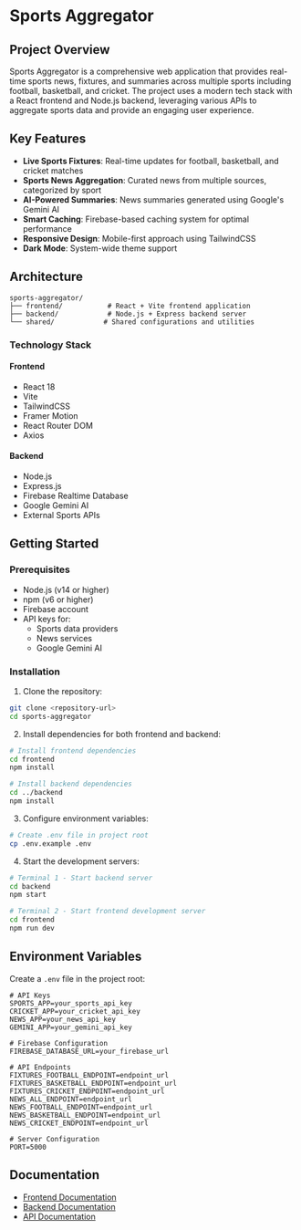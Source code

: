 # Sports Aggregator

## Project Overview

Sports Aggregator is a comprehensive web application that provides real-time sports news, fixtures, and summaries across multiple sports including football, basketball, and cricket. The project uses a modern tech stack with a React frontend and Node.js backend, leveraging various APIs to aggregate sports data and provide an engaging user experience.

## Key Features

- **Live Sports Fixtures**: Real-time updates for football, basketball, and cricket matches
- **Sports News Aggregation**: Curated news from multiple sources, categorized by sport
- **AI-Powered Summaries**: News summaries generated using Google's Gemini AI
- **Smart Caching**: Firebase-based caching system for optimal performance
- **Responsive Design**: Mobile-first approach using TailwindCSS
- **Dark Mode**: System-wide theme support

## Architecture

```
sports-aggregator/
├── frontend/           # React + Vite frontend application
├── backend/            # Node.js + Express backend server
└── shared/            # Shared configurations and utilities
```

### Technology Stack

#### Frontend
- React 18
- Vite
- TailwindCSS
- Framer Motion
- React Router DOM
- Axios

#### Backend
- Node.js
- Express.js
- Firebase Realtime Database
- Google Gemini AI
- External Sports APIs

## Getting Started

### Prerequisites
- Node.js (v14 or higher)
- npm (v6 or higher)
- Firebase account
- API keys for:
  - Sports data providers
  - News services
  - Google Gemini AI

### Installation

1. Clone the repository:
```bash
git clone <repository-url>
cd sports-aggregator
```

2. Install dependencies for both frontend and backend:
```bash
# Install frontend dependencies
cd frontend
npm install

# Install backend dependencies
cd ../backend
npm install
```

3. Configure environment variables:
```bash
# Create .env file in project root
cp .env.example .env
```

4. Start the development servers:
```bash
# Terminal 1 - Start backend server
cd backend
npm start

# Terminal 2 - Start frontend development server
cd frontend
npm run dev
```

## Environment Variables

Create a `.env` file in the project root:

```env
# API Keys
SPORTS_APP=your_sports_api_key
CRICKET_APP=your_cricket_api_key
NEWS_APP=your_news_api_key
GEMINI_APP=your_gemini_api_key

# Firebase Configuration
FIREBASE_DATABASE_URL=your_firebase_url

# API Endpoints
FIXTURES_FOOTBALL_ENDPOINT=endpoint_url
FIXTURES_BASKETBALL_ENDPOINT=endpoint_url
FIXTURES_CRICKET_ENDPOINT=endpoint_url
NEWS_ALL_ENDPOINT=endpoint_url
NEWS_FOOTBALL_ENDPOINT=endpoint_url
NEWS_BASKETBALL_ENDPOINT=endpoint_url
NEWS_CRICKET_ENDPOINT=endpoint_url

# Server Configuration
PORT=5000
```

## Documentation

- [Frontend Documentation](./frontend/README.md)
- [Backend Documentation](./backend/README.md)
- [API Documentation](./backend/API.md)
